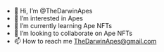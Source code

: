 - 👋 Hi, I’m @TheDarwinApes
- 👀 I’m interested in Apes
- 🌱 I’m currently learning Ape NFTs
- 💞️ I’m looking to collaborate on Ape NFTs
- 📫 How to reach me TheDarwinApes@gmail.com
<!---
TheDarwinApes/TheDarwinApes is a ✨ special ✨ repository because its `README.md` (this file) appears on your GitHub profile.
You can click the Preview link to take a look at your changes.
--->

